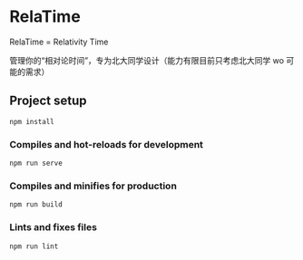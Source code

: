 # RelaTime
RelaTime = Relativity Time

管理你的“相对论时间”，专为北大同学设计（能力有限目前只考虑北大同学 wo 可能的需求）

## Project setup
```
npm install
```

### Compiles and hot-reloads for development
```
npm run serve
```

### Compiles and minifies for production
```
npm run build
```

### Lints and fixes files
```
npm run lint
```

